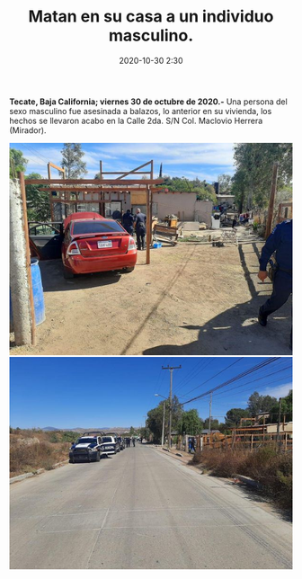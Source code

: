 ﻿---
layout: blog
title:  "Matan en su casa a un individuo masculino."
date:   2020-10-30 2:30 
categories: tecate
permalink: /:categories/:title:output_ext
image: /img/cnr/matan-a-hombre.jpg
autor: 
---


**Tecate, Baja California; viernes 30 de octubre de 2020.-** Una persona del sexo masculino fue asesinada   a balazos, lo anterior en su vivienda, los hechos se llevaron acabo en la Calle 2da. S/N Col. Maclovio Herrera (Mirador).

<div id="carouselExampleSlidesOnly" class="carousel slide" data-ride="carousel">
  <div class="carousel-inner">
    <div class="carousel-item active">
       <img class="d-block w-100" src="/img/cnr/matan-a-hombre.jpg" loading="lazy"  alt="Matan en su casa a un individuo masculino">
    </div>
    <div class="carousel-item">
      <img class="d-block w-100" src="/img/cnr/matan-a-hombre-2.jpg" loading="lazy"  alt="Matan en su casa a un individuo masculino">
    </div>
  </div>
</div>